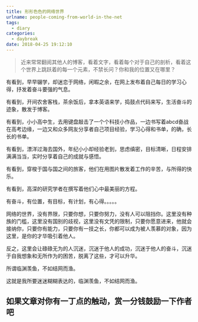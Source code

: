 ```yaml
---
title: 形形色色的网络世界
urlname: people-coming-from-world-in-the-net
tags:
  - diary
categories:
  - daybreak
date: 2018-04-25 19:12:10
---
```

> 近来常常翻阅其他人的博客，看着文字，看着每个对于自己的剖析，看着这个世界上跳跃着的每一个元素，不禁长问？你和我的位置又在哪里？ 

<!-- more -->

有看到，早早辍学，却迷恋于网络，闲暇之余，在网上发布着自己每日的学习心得，抒发着奋斗要强的气息。

有看到，开间农舍客栈，茶余饭后，拿本英语来学，捣鼓点代码来写，生活奋斗的迹象，散发于博客。

有看到，小小高中生，去用键盘敲击了一个个科技小作品，一边书写着abcd奋战在高考边缘，一边又和众多网友分享者自己项目经验，学习心得和书单，的确，长长的书单。

有看到，漂洋过海去国外，年纪小小却经验老到，思虑缜密，目标清晰，日程安排满满当当，实时分享着自己的成就与感悟。

有看到，穿梭于国与国之间的旅客，他们在用图片散发着工作的辛苦，与所得的快乐。

有看到，高深的研究学者在撰写着他们心中最美丽的方程。

有奋斗，有位置，有目标，有计划，有心得。。。。。

网络的世界，没有界限，只要你想，只要你努力，没有人可以阻挡你。这里没有种族的门槛，这里没有国别的歧视，这里没有文凭的限制，只要你愿意进来，他就会接纳你，只要你有能力，只要你有一技之长，你都可以成为被人羡慕的对象，因为这里，是你的才华吸引着他人。

反之，这里会让碌碌无为的人沉迷，沉迷于他人的成功，沉迷于他人的奋斗，沉迷于自我想象和无所作为的困苦，脱离了这些，才可以升华。

所谓临渊羡鱼，不如结网而渔。

这就是我所要迷迷糊糊表达的，临渊羡鱼，不如结网而渔。

## **如果文章对你有一丁点的触动，赏一分钱鼓励一下作者吧**
